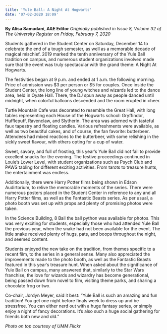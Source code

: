 ```yaml
---
title: 'Yule Ball: A Night At Hogwarts'
date: '07-02-2020 18:09'
---
```


**By Alisa Samadani, A&E Editor** _Originally published in Issue 8, Volume 32 of The University Register on Friday, February 7, 2020_

Students gathered in the Student Center on Saturday, December 14 to celebrate the end of a tough semester, as well as a memorable decade of magical mischief. 2019 marked the tenth anniversary of the Yule Ball tradition on campus, and numerous student organizations involved made sure that the event was truly spectacular with the grand theme: A Night At Hogwarts.

The festivities began at 9 p.m. and ended at 1 a.m. the following morning. Price of admission was $3 per person or $5 for couples. Once inside the Student Center, the long line of young witches and wizards led to the dance area, held in Oyate Hall. There, the DJ spun away as people danced until midnight, when colorful balloons descended and the room erupted in cheer.

Turtle Mountain Cafe was decorated to resemble the Great Hall, with long tables representing each House of the Hogwarts school: Gryffindor, Hufflepuff, Ravenclaw, and Slytherin. The area was adorned with tasteful faux tapestry and floating candles. Various refreshments were available, as well as two beautiful cakes, and of course, the fan favorite: butterbeer. Attendees had mixed reactions to the butterbeer, with some relishing in the sickly sweet flavour, with others opting for a cup of water. 

Sweet, savory, and full of frosting, this year’s Yule Ball did not fail to provide excellent snacks for the evening. The festive proceedings continued in Louie’s Lower Level, with student organizations such as Psych Club and PAWS tabling for different exciting activities. From tarots to treasure hunts, the entertainment was endless.

Additionally, there were Harry Potter films being shown in Edson Audirtorium, to relive the memorable moments of the series. There were numerous posters placed in the Student Center in reference to any and all Harry Potter films, as well as the Fantastic Beasts series. As per usual, a photo booth was set up with props and plenty of promising photos were taken.

In the Science Building, 8 Ball the ball python was available for photos. This was very exciting for students, especially those who had attended Yule Ball the previous year, when the snake had not been available for the event. The little snake received plenty of hugs, pats, and boops throughout the night, and seemed content.

Students enjoyed the new take on the tradition, from themes specific to a recent film, to the series in a general sense. Many also appreciated the improvements made to the photo booth, as well as the Fantastic Beasts featured in this year’s treasure hunt. When asked about the significance of Yule Ball on campus, many answered that, similarly to the Star Wars franchise, the love for wizards and wizardry has become generational, being passed down from novel to film, visiting theme parks, and sharing a chocolate frog or two.

Co-chair, Jordyn Meyer, said it best: “Yule Ball is such an amazing and fun tradition! You get one night before finals week to dress up and be stressfree. You can either nerd out with a huge fantasy series, or simply enjoy a night of fancy decorations. It’s also such a huge social gathering for friends both new and old.”

_Photo on top courtesy of UMM Flickr_